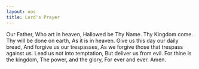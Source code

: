 ```yaml
---
layout: oos
title: Lord's Prayer
---
```


Our Father, Who art in heaven,
Hallowed be Thy Name.
Thy Kingdom come. 
Thy will be done on earth, 
As it is in heaven.
Give us this day our daily bread,
And forgive us our trespasses,
As we forgive those that trespass against us. 
Lead us not into temptation, 
But deliver us from evil. 
For thine is the kingdom, 
The power, and the glory, 
For ever and ever. 
Amen.

